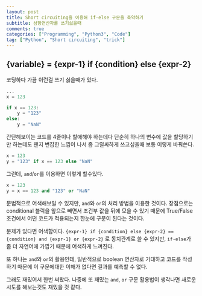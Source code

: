 ```yaml
---
layout: post
title: Short circuiting을 이용해 if-else 구문을 축약하기
subtitle: 삼항연산자를 쓰기싫을때
comments: true
categories: ["Programming", "Python3", "Code"]
tag: ["Python", "Short circuiting", "trick"]
---
```


## {variable} = {expr-1} if {condition} else {expr-2}

코딩하다 가끔 이런걸 쓰기 싫을때가 있다.

``` python
... 
x = 123

if x == 123:
    y = "123"
else:
    y = "NaN"
```

간단헤보이는 코드를 4줄이나 할애해야 하는데다 단순히 하나의 변수에 값을 할당하기만 하는데도 왠지 번잡한 느낌이 나서 좀 그럴싸하게 쓰고싶을때 보통 이렇게 바꿔쓴다.

``` python
x = 123
y = "123" if x == 123 else "NaN"
```

그런데, `and`/`or`를 이용하면 이렇게 할수있다.

``` python
x = 123
y = x == 123 and "123" or "NaN"
```

문법적으로 어색해보일 수 있지만, `and`와 `or`의 처리 방법을 이용한 것이다. 장점으로는 conditional 블럭을 앞으로 빼면서 조건부 값을 뒤에 모을 수 있기 때문에 True/False 조건에서 어떤 코드가 적용되는지 한눈에 구분이 된다는 것이다.

문제가 있다면 어색함이다. `{expr-1} if {condition} else {expr-2} == {condition} and {expr-1} or {expr-2}` 로 동치관계로 쓸 수 있지만, `if-else`가 좀 더 자연어에 가깝기 때문에 어색하게 느껴진다.

또 하나는 `and`와 `or`의 활용인데, 일반적으로 boolean 연산자로 기대하고 코드를 작성하기 때문에 이 구문에대한 이해가 없다면 결과를 예측할 수 없다.

그래도 재밌어서 한번 써봤다. 나중에 또 재밌는 `and`, `or` 구문 활용법이 생각나면 새로운 시도를 해보는것도 재밌을 것 같다.
